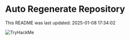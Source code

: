 # Auto Regenerate Repository

This README was last updated: 2025-01-08 17:34:02

 ![TryHackMe](https://tryhackme.com/badge/533634)